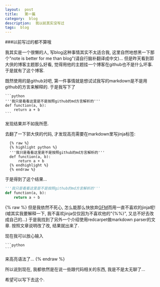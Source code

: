 ```yaml
---
layout:  post
title:   第一篇
category:  blog
description:  我以前其实没写过
tags:  blog
---
```

###以前写过的都不算哦

我其实是一个很懒的人, 写blog这种事情其实不太适合我, 这里自然地想黑一下那个"note is better for me than blog"(请自行脑补翻译成中文)... 但是昨天看到郭大侠的博客主题那么好看, 觉得用他的主题挂一个博客在github也不是什么坏事. 于是就有了这个博客.

既然使用的是github对吧, 第一件事情就是想试试我写的markdown是不是用github的方言来解释的.
于是我写下了

    ```python
    '''我只是看看这里是不是按照github的md方言解析的'''
    def function(a, b):
        return a + b
    ```
发现结果并不如我所愿.

去翻了一下郭大侠的代码, 才发现高亮需要在markdown里写jinja标签:

```
  {% raw %}
  {% highlight python %}
  '''我只是看看这里是不是按照github的md方言解析的'''
  def function(a, b):
      return a + b
  {% endhighlight %}
  {% endraw %}
```
于是得到了这个结果...

```python
'''我只是看看这里是不是按照github的md方言解析的'''
def function(a, b):
    return a + b
```
{% raw %}
但是我依然不死心, 怎么能那么快放弃[GFM](http://github.github.com/github-flavored-markdown/)而用一直不喜欢的jinja呢! (嘘其实我要解释一下, 我不喜欢jinja仅仅因为不喜欢他的"{%%}", 又总不好去改成自己的...) 于是我找到了另外一个介绍使用redcarpet做markdown parser的文章. 按照文章说明改了改, 结果就出来了.

现在我可以放心输入

    ```python
    ```
来高亮语法了...
{% endraw %}

所以说到现在, 我都依然是在说一些跟代码相关的东西, 我是不是太无聊了...

希望可以写下去这个.
